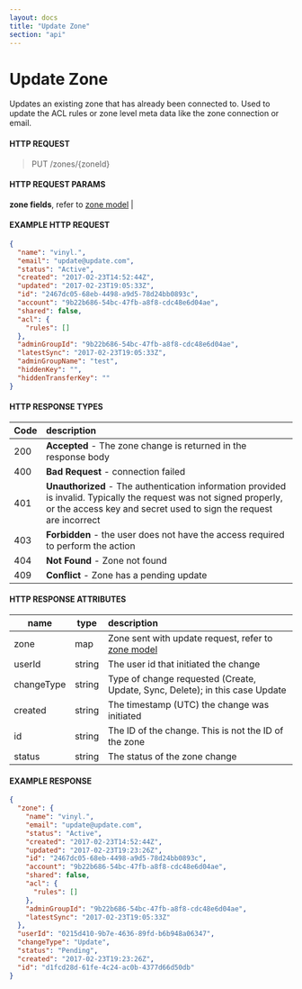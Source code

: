```yaml
---
layout: docs
title: "Update Zone"
section: "api"
---
```


# Update Zone

Updates an existing zone that has already been connected to.  Used to update the ACL rules or zone level meta data like the zone connection or email.

#### HTTP REQUEST

> PUT /zones/{zoneId}

#### HTTP REQUEST PARAMS

**zone fields**, refer to [zone model](zone-model.html) |

#### EXAMPLE HTTP REQUEST

```json
{
  "name": "vinyl.",
  "email": "update@update.com",
  "status": "Active",
  "created": "2017-02-23T14:52:44Z",
  "updated": "2017-02-23T19:05:33Z",
  "id": "2467dc05-68eb-4498-a9d5-78d24bb0893c",
  "account": "9b22b686-54bc-47fb-a8f8-cdc48e6d04ae",
  "shared": false,
  "acl": {
    "rules": []
  },
  "adminGroupId": "9b22b686-54bc-47fb-a8f8-cdc48e6d04ae",
  "latestSync": "2017-02-23T19:05:33Z",
  "adminGroupName": "test",
  "hiddenKey": "",
  "hiddenTransferKey": ""
}
```

#### HTTP RESPONSE TYPES

Code          | description |
 ------------ | :---------- |
200           | **Accepted** - The zone change is returned in the response body|
400           | **Bad Request** - connection failed |
401           | **Unauthorized** - The authentication information provided is invalid.  Typically the request was not signed properly, or the access key and secret used to sign the request are incorrect |
403           | **Forbidden** - the user does not have the access required to perform the action |
404           | **Not Found** - Zone not found |
409           | **Conflict** - Zone has a pending update |

#### HTTP RESPONSE ATTRIBUTES

name          | type          | description |
 ------------ | ------------- | :---------- |
zone          | map          | Zone sent with update request, refer to [zone model](zone-model.html)  |
userId        | string        | The user id that initiated the change |
changeType    | string        | Type of change requested (Create, Update, Sync, Delete); in this case Update |
created       | string        | The timestamp (UTC) the change was initiated |
id            | string        | The ID of the change.  This is not the ID of the zone |
status        | string        | The status of the zone change

#### EXAMPLE RESPONSE

```json
{
  "zone": {
    "name": "vinyl.",
    "email": "update@update.com",
    "status": "Active",
    "created": "2017-02-23T14:52:44Z",
    "updated": "2017-02-23T19:23:26Z",
    "id": "2467dc05-68eb-4498-a9d5-78d24bb0893c",
    "account": "9b22b686-54bc-47fb-a8f8-cdc48e6d04ae",
    "shared": false,
    "acl": {
      "rules": []
    },
    "adminGroupId": "9b22b686-54bc-47fb-a8f8-cdc48e6d04ae",
    "latestSync": "2017-02-23T19:05:33Z"
  },
  "userId": "0215d410-9b7e-4636-89fd-b6b948a06347",
  "changeType": "Update",
  "status": "Pending",
  "created": "2017-02-23T19:23:26Z",
  "id": "d1fcd28d-61fe-4c24-ac0b-4377d66d50db"
}
```

